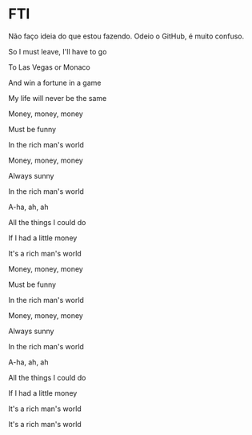 # FTI

Não faço ideia do que estou fazendo.
Odeio o GitHub, é muito confuso.


So I must leave, I'll have to go

To Las Vegas or Monaco

And win a fortune in a game

My life will never be the same


Money, money, money

Must be funny

In the rich man's world

Money, money, money

Always sunny

In the rich man's world


A-ha, ah, ah

All the things I could do

If I had a little money

It's a rich man's world


Money, money, money

Must be funny

In the rich man's world

Money, money, money

Always sunny

In the rich man's world


A-ha, ah, ah

All the things I could do

If I had a little money

It's a rich man's world


It's a rich man's world
